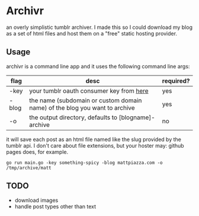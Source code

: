 # Archivr
an overly simplistic tumblr archiver. I made this so I could download my blog as a set of html files and host them on a "free" static hosting provider.

## Usage
archivr is a command line app and it uses the following command line args:

| flag | desc | required? |
| ---- |----| ----|
| -key | your tumblr oauth consumer key from [here](https://www.tumblr.com/oauth/apps) | yes |
| -blog | the name (subdomain or custom domain name) of the blog you want to archive | yes |
| -o | the output directory, defaults to [blogname]-archive | no |

it will save each post as an html file named like the slug provided by the tumblr api. I don't care about file extensions, but your hoster may: github pages does, for example.

```
go run main.go -key something-spicy -blog mattpiazza.com -o /tmp/archive/matt
```

## TODO
 * download images
 * handle post types other than text